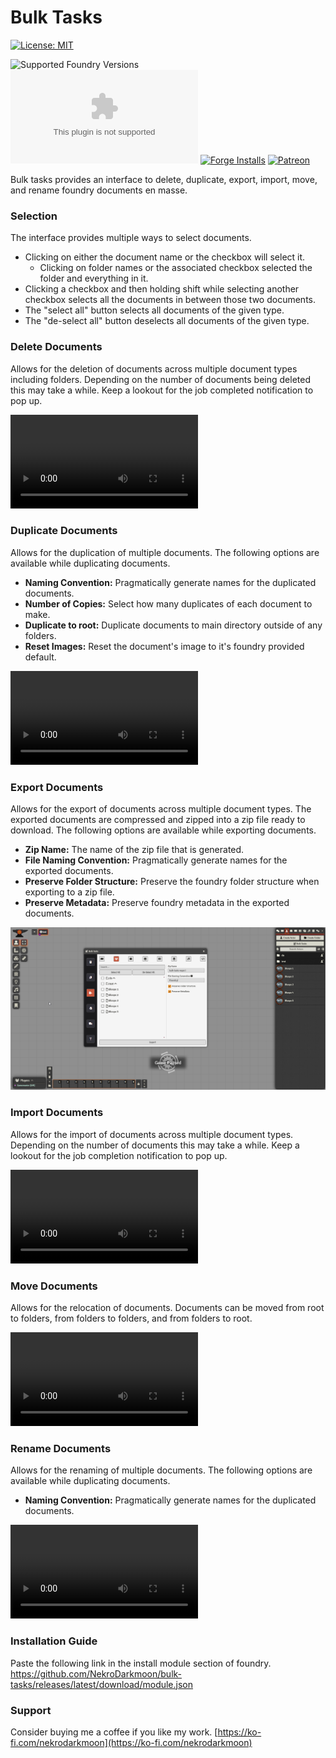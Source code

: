 # Bulk Tasks

[![License: MIT](https://img.shields.io/badge/Software_License-MIT-blue.svg)](https://mit-license.org/)

![Supported Foundry Versions](https://img.shields.io/endpoint?url=https://foundryshields.com/version?url=https://github.com/NekroDarkmoon/bulk-tasks/releases/latest/download/system.json&color=blue)
![Latest Release Download Count](https://img.shields.io/github/downloads/NekroDarkmoon/bulk-tasks/latest/module.zip)
[![Forge Installs](https://img.shields.io/badge/dynamic/json?label=Forge%20Installs&query=package.installs&suffix=%25&url=https%3A%2F%2Fforge-vtt.com%2Fapi%2Fbazaar%2Fpackage%2Fa5e&colorB=brightgreen)](https://forge-vtt.com/bazaar#package=bulk-tasks)
[![Patreon](https://img.shields.io/badge/Patreon-F96854?logo=patreon&logoColor=white)](https://www.patreon.com/ForgemasterModules)

Bulk tasks provides an interface to delete, duplicate, export, import, move, and rename foundry documents en masse.

### Selection

The interface provides multiple ways to select documents.

- Clicking on either the document name or the checkbox will select it.
  - Clicking on folder names or the associated checkbox selected the folder and everything in it.
- Clicking a checkbox and then holding shift while selecting another checkbox selects all the documents in between those two documents.
- The "select all" button selects all documents of the given type.
- The "de-select all" button deselects all documents of the given type.

### Delete Documents

Allows for the deletion of documents across multiple document types including folders. Depending on the number of documents being deleted this may take a while. Keep a lookout for the job completed notification to pop up.

![](/assets/delete_demo.mp4)

### Duplicate Documents

Allows for the duplication of multiple documents. The following options are available while duplicating documents.
- **Naming Convention:** Pragmatically generate names for the duplicated documents.
- **Number of Copies:** Select how many duplicates of each document to make.
- **Duplicate to root:** Duplicate documents to main directory outside of any folders.
- **Reset Images:** Reset the document's image to it's foundry provided default.

![](/assets/duplicate.mp4)

### Export Documents

Allows for the export of documents across multiple document types. The exported documents are compressed and zipped into a zip file ready to download. The following options are available while exporting documents.
- **Zip Name:** The name of the zip file that is generated.
- **File Naming Convention:** Pragmatically generate names for the exported documents.
- **Preserve Folder Structure:** Preserve the foundry folder structure when exporting to a zip file.
- **Preserve Metadata:** Preserve foundry metadata in the exported documents.


![](/assets/export_demo.png)

### Import Documents

Allows for the import of documents across multiple document types. Depending on the number of documents this may take a while. Keep a lookout for the job completion notification to pop up.

![](/assets/import_demo.mp4)

### Move Documents

Allows for the relocation of documents. Documents can be moved from root to folders, from folders to folders, and from folders to root.


![](/assets/move_demo.mp4)

### Rename Documents

Allows for the renaming of multiple documents. The following options are available while duplicating documents.
- **Naming Convention:** Pragmatically generate names for the duplicated documents.

![](/assets/rename_demo.mp4)

### Installation Guide

Paste the following link in the install module section of foundry. https://github.com/NekroDarkmoon/bulk-tasks/releases/latest/download/module.json

### Support

Consider buying me a coffee if you like my work. [https://ko-fi.com/nekrodarkmoon](https://ko-fi.com/nekrodarkmoon)
